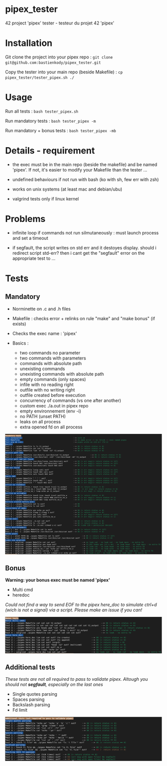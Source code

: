 # pipex_tester
42 project 'pipex' tester - testeur du projet 42 'pipex'

# Installation
Git clone the project into your pipex repo : 
	`git clone git@github.com:bastienkody/pipex_tester.git`

Copy the tester into your main repo (beside Makefile) :
	`cp pipex_tester/tester_pipex.sh ./`

# Usage
Run all tests : `bash tester_pipex.sh`

Run mandatory tests : `bash tester_pipex -m`

Run mandatory + bonus tests : `bash tester_pipex -mb`

# Details - requirement
* the exec must be in the main repo (beside the makefile) and be named 'pipex'. If not, it's easier to modify your Makefile than the tester ... 

* undefined behaviours if not run with bash (ko with sh, few err with zsh)

* works on unix systems (at least mac and debian/ubu)

* valgrind tests only if linux kernel

# Problems
* infinite loop if commands not run silmutaneously : must launch process and set a timeout

* if segfault, the script writes on std err and it destoyes display. should i redirect script std-err? then i cant get the "segfault" error on the appropriate test to ...

# Tests
## Mandatory ##
* Norminette on .c and .h files

* Makefile : checks error + relinks on rule "make" and "make bonus" (if exists)

* Checks the exec name : 'pipex'

* Basics : 
	* two commands no parameter
	* two commands with parameters
	* commands with absolute path
	* unexisting commands
	* unexisting commands with absolute path
	* empty commands (only spaces)
	* infile with no reading right
	* outfile with no writing right
	* outfile created before execution
	* concurrency of commands (vs one after another)
	* custom exec ./a.out in pipex repo
	* empty environnement (env -i)
	* no PATH (unset PATH)
	* leaks on all process
	* extra opened fd on all process

![alt text](https://github.com/bastienkody/pipex_tester/blob/main/imgs/mandatory_tests.png)

## Bonus ##
**Warning: your bonus exec must be named 'pipex'**
* Multi cmd
* heredoc

_Could not find a way to send EOF to the pipex here_doc to simulate ctrl+d (wich is not a signal) via a script. Please make an issue if you can!_

![alt text](https://github.com/bastienkody/pipex_tester/blob/main/imgs/bonus_tests.png)

## Additional tests ##
_These tests are not all required to pass to validate pipex. Altough you should not **segfault**, especially on the last ones_
* Single quotes parsing
* Spaces parsing
* Backslash parsing
* Fd limit 

![alt text](https://github.com/bastienkody/pipex_tester/blob/main/imgs/additionnal_tests.png)
